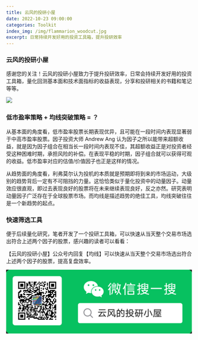 ```yaml
---
title: 云风的投研小屋
date: 2022-10-23 09:00:00
categories: Toolkit
index_img: /img/flammarion_woodcut.jpg
excerpt: 日常持续开发好用的投资工具箱，提升投研效率
---
```




### 云风的投研小屋

感谢您的关注！云风的投研小屋致力于提升投研效率，日常会持续开发好用的投资工具箱，量化回测基本面和技术面指标的收益表现，分享和投研相关的书籍和笔记等等。

![](/img/flammarion_woodcut.jpg)

### 低市盈率策略 + 均线突破策略 = ？

从基本面的角度看，低市盈率股票长期表现优异，且可能在一段时间内表现显著弱于中高市盈率股票。因子投资大师 Andrew Ang 认为因子之所以能带来超额收益，就是因为因子组合在相当长一段时间内表现不佳，其超额收益正是对投资者经受这种困难时期，承担风险的补偿。在表现平稳的时期，因子组合就可以获得可观的收益。低市盈率对应的估值/价值因子也正是这样的情况。

从趋势面的角度看，利弗莫尔认为投机的本质就是预期即将到来的市场运动，大级别的趋势背后一定有不可阻挡的力量。这恰恰类似于量化投资中的动量因子。动量效应很直观，即过去表现良好的股票将在未来继续表现良好，反之亦然。研究表明动量因子广泛存在于全球股票市场。而均线是描述趋势的绝佳工具，均线突破往往是一个新趋势的起点。

### 快速筛选工具

便于后续量化研究，笔者开发了一个投研工具箱，可以快速从当天整个交易市场选出符合上述两个因子的股票，感兴趣的读者可以看看：

【云风的投研小屋】公众号内回复【均线】可以快速从当天整个交易市场选出符合上述两个因子的股票，提高复盘效率。

![](/img/weixin_qrcode.png)